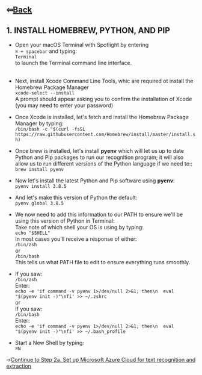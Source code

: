 ⇦[Back](index.md)<br/>
----
## 1. INSTALL HOMEBREW, PYTHON, AND PIP
* Open your macOS Terminal with Spotlight by entering<br/>
```⌘ + spacebar``` and typing:<br/>
```Terminal```<br/>
to launch the Terminal command line interface.<br/><br/>

* Next, install Xcode Command Line Tools, whic are required ot install the Homebrew Package Manager<br/>
```xcode-select --install```<br/>
A prompt should appear asking you to confirm the installation of Xcode (you may need to enter your password)<br/>

* Once Xcode is installed, let's fetch and install the Homebrew Package Manager by typing:<br/>
```/bin/bash -c "$(curl -fsSL https://raw.githubusercontent.com/Homebrew/install/master/install.sh)```<br/>

* Once brew is installed, let's install **pyenv** which will let us up to date Python and Pip packages to run our recognition program; it will also allow us to run different versions of the Python language if we need to::<br/>
```brew install pyenv```<br/>

* Now let's install the latest Python and Pip software using **pyenv**:<br/>
```pyenv install 3.8.5```<br/>

* And let's make this version of Python the default:<br/>
```pyenv global 3.8.5```<br/>

* We now need to add this information to our PATH to ensure we'll be using this version of Python in Terminal:<br/>
Take note of which shell your OS is using by typing:<br/>
```echo "$SHELL"```<br/>
In most cases you'll receive a response of either:<br/>
```/bin/zsh```<br/>
or<br/>
```/bin/bash```<br/>
This tells us what PATH file to edit to ensure everything runs smoothly.<br/>

* If you saw:<br/>
```/bin/zsh```<br/>
Enter:<br/>
```echo -e 'if command -v pyenv 1>/dev/null 2>&1; then\n  eval "$(pyenv init -)"\nfi' >> ~/.zshrc```<br/>
or<br/>
If you saw:<br/>
```/bin/bash```<br/>
Enter:<br/>
```echo -e 'if command -v pyenv 1>/dev/null 2>&1; then\n  eval "$(pyenv init -)"\nfi' >> ~/.bash_profile```<br/>

* Start a New Shell by typing:<br/>
```⌘N```<br/>

➩[Continue to Step 2a. Set up Microsoft Azure Cloud for text recognition and extraction](step_2a_azure.md)
